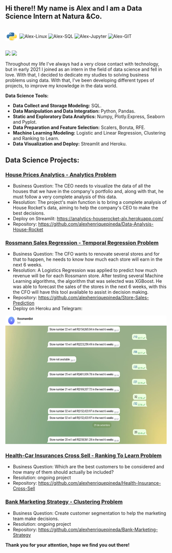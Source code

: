 ## Hi there!! My name is Alex and I am a Data Science Intern at Natura &Co.
 
<div style="display: inline_block"><br>
  <img align="center" alt="Alex-Python" height="30" width="40" src="https://raw.githubusercontent.com/devicons/devicon/master/icons/python/python-original.svg">
  <img align="center" alt="Alex-Linux" height="30" width="40" src="https://cdn.jsdelivr.net/gh/devicons/devicon/icons/linux/linux-original.svg">
  <img align="center" alt="Alex-SQL" height="30" width="40" src="https://cdn.jsdelivr.net/gh/devicons/devicon/icons/mysql/mysql-plain-wordmark.svg">
  <img align="center" alt="Alex-Jupyter" height="30" width="40" src="https://cdn.jsdelivr.net/gh/devicons/devicon/icons/jupyter/jupyter-original-wordmark.svg">
  <img align="center" alt="Alex-GIT" height="30" width="40" src="https://cdn.jsdelivr.net/gh/devicons/devicon/icons/git/git-original.svg">
  
</div>
  
  ##
 
<div> 

  <a href = "mailto:allexhenrique@gmail.com"><img src="https://img.shields.io/badge/-Gmail-%23333?style=for-the-badge&logo=gmail&logoColor=white" target="_blank"></a>
  <a href="https://www.linkedin.com/in/alexhenriquepineda/" target="_blank"><img src="https://img.shields.io/badge/-LinkedIn-%230077B5?style=for-the-badge&logo=linkedin&logoColor=white" target="_blank"></a> 
  
</div>

Throughout my life I've always had a very close contact with technology, but in early 2021 I joined as an intern in the field of data science and fell in love.
With that, I decided to dedicate my studies to solving business problems using data. With that, I've been developing different types of projects, to improve my knowledge in the data world.

**Data Science Tools:**

* **Data Collect and Storage Modeling:** SQL.
* **Data Manipulation and Data Integration:** Python, Pandas.
* **Static and Exploratory Data Analytics:** Numpy, Plotly.Express, Seaborn and Pyplot.
* **Data Preparation and Feature Selection:** Scalers, Boruta, RFE.
* **Machine Learning Modeling:** Logistic and Linear Regression, Clustering and Ranking to Learn.
* **Data Visualization and Deploy:** Streamlit and Heroku.


## Data Science Projects:

### [House Prices Analytics - Analytics Problem](https://github.com/alexhenriquepineda/Data-Analysis-House-Rocket)
  * Business Question: The CEO needs to visualize the data of all the houses that we have in the company's portfolio and, along with that, he must follow a very complete analysis of this data.
  * Resolution: The project's main function is to bring a complete analysis of House Rocket's data, aiming to help the company's CEO to make the best decisions.
  * Deploy on Streamlit: https://analytics-houserocket-alx.herokuapp.com/
  * Repository: https://github.com/alexhenriquepineda/Data-Analysis-House-Rocket

### [Rossmann Sales Regression - Temporal Regression Problem](https://github.com/alexhenriquepineda/Store-Sales-Prediction)
  * Business Question: The CFO wants to renovate several stores and for that to happen, he needs to know how much each store will earn in the next 6 weeks.
  * Resolution: A Logistics Regression was applied to predict how much revenue will be for each Rossmann store. After testing several Machine Learning algorithms, the algorithm that was selected was XGBoost. He was able to forecast the sales of the stores in the next 6 weeks, with this the CFO will have this tool available to assist in decision making.
  * Repository: https://github.com/alexhenriquepineda/Store-Sales-Prediction
  * Deploy on Heroku and Telegram:
   <p align='center'>
    <img src='images/telegram-bot.png', height=400<
</p>

 ### [Health-Car Insurances Cross Sell - Ranking To Learn Problem ](https://github.com/alexhenriquepineda/Health-Insurance-Cross-Sell)
  * Business Question: Which are the best customers to be considered and how many of them should actually be included?
  * Resolution: ongoing project
  * Repository: https://github.com/alexhenriquepineda/Health-Insurance-Cross-Sell

 ### [Bank Marketing Strategy - Clustering Problem ](https://github.com/alexhenriquepineda/Bank-Marketing-Strategy)
  * Business Question: Create customer segmentation to help the marketing team make decisions.
  * Resolution: ongoing project
  * Repository: https://github.com/alexhenriquepineda/Bank-Marketing-Strategy

**Thank you for your attention, hope we find you out there!**
